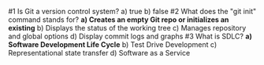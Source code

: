 #1 Is Git a version control system?
  a) true
  b) false
#2 What does the "git init" command stands for?
  **a) Creates an empty Git repo or initializes an existing**
  b) Displays the status of the working tree
  c) Manages repository and global options
  d) Display commit logs and graphs
#3 What is SDLC?
  **a) Software Development Life Cycle**
  b) Test Drive Development
  c) Representational state transfer
  d) Software as a Service
